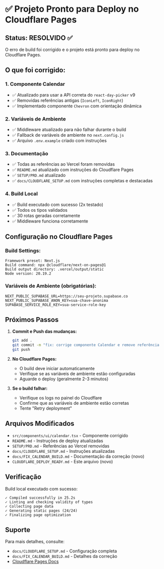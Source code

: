 # ✅ Projeto Pronto para Deploy no Cloudflare Pages

## Status: RESOLVIDO ✅

O erro de build foi corrigido e o projeto está pronto para deploy no Cloudflare Pages.

## O que foi corrigido:

### 1. Componente Calendar
- ✅ Atualizado para usar a API correta do `react-day-picker` v9
- ✅ Removidas referências antigas (`IconLeft`, `IconRight`)
- ✅ Implementado componente `Chevron` com orientação dinâmica

### 2. Variáveis de Ambiente
- ✅ Middleware atualizado para não falhar durante o build
- ✅ Fallback de variáveis de ambiente no `next.config.js`
- ✅ Arquivo `.env.example` criado com instruções

### 3. Documentação
- ✅ Todas as referências ao Vercel foram removidas
- ✅ `README.md` atualizado com instruções do Cloudflare Pages
- ✅ `SETUP/PRD.md` atualizado
- ✅ `docs/CLOUDFLARE_SETUP.md` com instruções completas e destacadas

### 4. Build Local
- ✅ Build executado com sucesso (2x testado)
- ✅ Todos os tipos validados
- ✅ 30 rotas geradas corretamente
- ✅ Middleware funciona corretamente

## Configuração no Cloudflare Pages

### Build Settings:
```
Framework preset: Next.js
Build command: npx @cloudflare/next-on-pages@1
Build output directory: .vercel/output/static
Node version: 20.19.2
```

### Variáveis de Ambiente (obrigatórias):
```
NEXT_PUBLIC_SUPABASE_URL=https://seu-projeto.supabase.co
NEXT_PUBLIC_SUPABASE_ANON_KEY=sua-chave-anonima
SUPABASE_SERVICE_ROLE_KEY=sua-service-role-key
```

## Próximos Passos

1. **Commit e Push das mudanças:**
   ```bash
   git add .
   git commit -m "fix: corrige componente Calendar e remove referências ao Vercel"
   git push
   ```

2. **No Cloudflare Pages:**
   - O build deve iniciar automaticamente
   - Verifique se as variáveis de ambiente estão configuradas
   - Aguarde o deploy (geralmente 2-3 minutos)

3. **Se o build falhar:**
   - Verifique os logs no painel do Cloudflare
   - Confirme que as variáveis de ambiente estão corretas
   - Tente "Retry deployment"

## Arquivos Modificados

- `src/components/ui/calendar.tsx` - Componente corrigido
- `README.md` - Instruções de deploy atualizadas
- `SETUP/PRD.md` - Referências ao Vercel removidas
- `docs/CLOUDFLARE_SETUP.md` - Instruções atualizadas
- `docs/FIX_CALENDAR_BUILD.md` - Documentação da correção (novo)
- `CLOUDFLARE_DEPLOY_READY.md` - Este arquivo (novo)

## Verificação

Build local executado com sucesso:
```
✓ Compiled successfully in 25.2s
✓ Linting and checking validity of types
✓ Collecting page data
✓ Generating static pages (24/24)
✓ Finalizing page optimization
```

## Suporte

Para mais detalhes, consulte:
- `docs/CLOUDFLARE_SETUP.md` - Configuração completa
- `docs/FIX_CALENDAR_BUILD.md` - Detalhes da correção
- [Cloudflare Pages Docs](https://developers.cloudflare.com/pages/)
